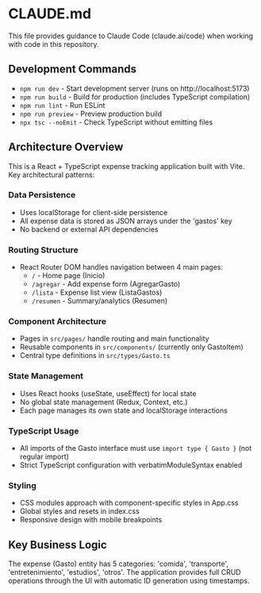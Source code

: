 # CLAUDE.md

This file provides guidance to Claude Code (claude.ai/code) when working with code in this repository.

## Development Commands

- `npm run dev` - Start development server (runs on http://localhost:5173)
- `npm run build` - Build for production (includes TypeScript compilation)
- `npm run lint` - Run ESLint
- `npm run preview` - Preview production build
- `npx tsc --noEmit` - Check TypeScript without emitting files

## Architecture Overview

This is a React + TypeScript expense tracking application built with Vite. Key architectural patterns:

### Data Persistence
- Uses localStorage for client-side persistence
- All expense data is stored as JSON arrays under the 'gastos' key
- No backend or external API dependencies

### Routing Structure
- React Router DOM handles navigation between 4 main pages:
  - `/` - Home page (Inicio)
  - `/agregar` - Add expense form (AgregarGasto) 
  - `/lista` - Expense list view (ListaGastos)
  - `/resumen` - Summary/analytics (Resumen)

### Component Architecture
- Pages in `src/pages/` handle routing and main functionality
- Reusable components in `src/components/` (currently only GastoItem)
- Central type definitions in `src/types/Gasto.ts`

### State Management
- Uses React hooks (useState, useEffect) for local state
- No global state management (Redux, Context, etc.)
- Each page manages its own state and localStorage interactions

### TypeScript Usage
- All imports of the Gasto interface must use `import type { Gasto }` (not regular import)
- Strict TypeScript configuration with verbatimModuleSyntax enabled

### Styling
- CSS modules approach with component-specific styles in App.css
- Global styles and resets in index.css
- Responsive design with mobile breakpoints

## Key Business Logic

The expense (Gasto) entity has 5 categories: 'comida', 'transporte', 'entretenimiento', 'estudios', 'otros'. The application provides full CRUD operations through the UI with automatic ID generation using timestamps.